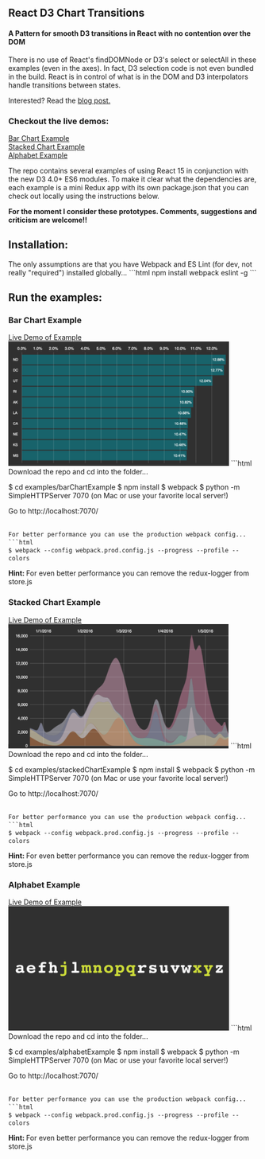 <h2>React D3 Chart Transitions</h2>
<h4>A Pattern for smooth D3 transitions in React with no contention over the DOM</h4>

There is no use of React's findDOMNode or D3's select or selectAll in these examples (even in the axes). In fact, D3 selection code is not even bundled in the build. React is in control of what is in the DOM and D3 interpolators handle transitions between states.

Interested? Read the <a href='http://www.delimited.io/blog/2016/5/18/react-and-d3-40'>blog post.</a><br />

<h3>Checkout the live demos:</h3>
<a href='http://projects.delimited.io/experiments/react-d3/barChartExample/'>Bar Chart Example</a><br />
<a href='http://projects.delimited.io/experiments/react-d3/stackedChartExample/'>Stacked Chart Example</a><br />
<a href='http://projects.delimited.io/experiments/react-d3/alphabetExample/'>Alphabet Example</a><br />

The repo contains several examples of using React 15 in conjunction with the new D3 4.0+ ES6 modules.  To make it clear what the dependencies are, each example is a mini Redux app with its own package.json that you can check out locally using the instructions below.

<strong>For the moment I consider these prototypes. Comments, suggestions and criticism are welcome!!</strong>

<h2>Installation:</h2>
The only assumptions are that you have Webpack and ES Lint (for dev, not really "required") installed globally...
```html
npm install webpack eslint -g
```

<h2>Run the examples:</h2>
<h3>Bar Chart Example</h3>
<a href='http://projects.delimited.io/experiments/react-d3/barChartExample/'>Live Demo of Example</a><br />
<img src="README/bar.png" height="250px"/>
```html
Download the repo and cd into the folder...

$ cd examples/barChartExample
$ npm install
$ webpack
$ python -m SimpleHTTPServer 7070 (on Mac or use your favorite local server!)

Go to http://localhost:7070/
```

For better performance you can use the production webpack config...
```html
$ webpack --config webpack.prod.config.js --progress --profile --colors
```
<strong>Hint: </strong>For even better performance you can remove the redux-logger from store.js

<h3>Stacked Chart Example</h3>
<a href='http://projects.delimited.io/experiments/react-d3/stackedChartExample/'>Live Demo of Example</a><br />
<img src="README/stacked.png" height="250px"/>
```html
Download the repo and cd into the folder...

$ cd examples/stackedChartExample
$ npm install
$ webpack
$ python -m SimpleHTTPServer 7070 (on Mac or use your favorite local server!)

Go to http://localhost:7070/
```

For better performance you can use the production webpack config...
```html
$ webpack --config webpack.prod.config.js --progress --profile --colors
```
<strong>Hint: </strong>For even better performance you can remove the redux-logger from store.js

<h3>Alphabet Example</h3>
<a href='http://projects.delimited.io/experiments/react-d3/alphabetExample/'>Live Demo of Example</a><br />
<img src="README/alphabet.png" height="250px"/>
```html
Download the repo and cd into the folder...

$ cd examples/alphabetExample
$ npm install
$ webpack
$ python -m SimpleHTTPServer 7070 (on Mac or use your favorite local server!)

Go to http://localhost:7070/
```

For better performance you can use the production webpack config...
```html
$ webpack --config webpack.prod.config.js --progress --profile --colors
```
<strong>Hint: </strong>For even better performance you can remove the redux-logger from store.js



